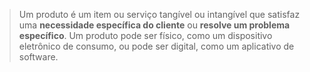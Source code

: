 
> Um produto é um item ou serviço tangível ou intangível que satisfaz uma **necessidade específica do cliente** ou **resolve um problema específico**. Um produto pode ser físico, como um dispositivo eletrônico de consumo, ou pode ser digital, como um aplicativo de software.

